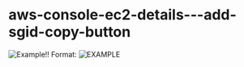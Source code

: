 # aws-console-ec2-details---add-sgid-copy-button

![Example!!](http://i.imgur.com/vQhG5YP.png)
Format: ![EXAMPLE](url)

